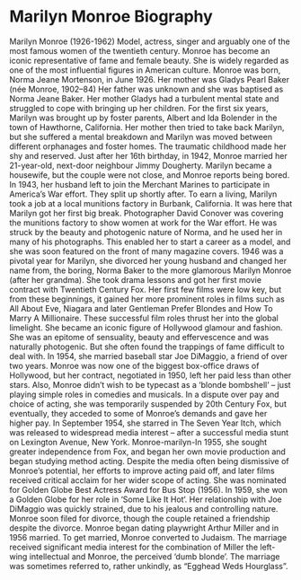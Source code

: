 # Marilyn Monroe Biography
Marilyn Monroe (1926-1962) Model, actress, singer and arguably one of the most famous women of the twentieth century. Monroe has become an iconic representative of fame and female beauty. She is widely regarded as one of the most influential figures in American culture.
Monroe was born, Norma Jeane Mortenson, in June 1926. Her mother was Gladys Pearl Baker (née Monroe, 1902–84) Her father was unknown and she was baptised as Norma Jeane Baker. Her mother Gladys had a turbulent mental state and struggled to cope with bringing up her children. For the first six years, Marilyn was brought up by foster parents, Albert and Ida Bolender in the town of Hawthorne, California. Her mother then tried to take back Marilyn, but she suffered a mental breakdown and Marilyn was moved between different orphanages and foster homes. The traumatic childhood made her shy and reserved.
Just after her 16th birthday, in 1942, Monroe married her 21-year-old, next-door neighbour Jimmy Dougherty. Marilyn became a housewife, but the couple were not close, and Monroe reports being bored. In 1943, her husband left to join the Merchant Marines to participate in America’s War effort. They split up shortly after.
To earn a living, Marilyn took a job at a local munitions factory in Burbank, California. It was here that Marilyn got her first big break. Photographer David Conover was covering the munitions factory to show women at work for the War effort. He was struck by the beauty and photogenic nature of Norma, and he used her in many of his photographs. This enabled her to start a career as a model, and she was soon featured on the front of many magazine covers.
1946 was a pivotal year for Marilyn, she divorced her young husband and changed her name from, the boring, Norma Baker to the more glamorous Marilyn Monroe (after her grandma). She took drama lessons and got her first movie contract with Twentieth Century Fox. Her first few films were low key, but from these beginnings, it gained her more prominent roles in films such as All About Eve, Niagara and later Gentleman Prefer Blondes and How To Marry A Millionaire.
These successful film roles thrust her into the global limelight. She became an iconic figure of Hollywood glamour and fashion. She was an epitome of sensuality, beauty and effervescence and was naturally photogenic. But she often found the trappings of fame difficult to deal with.
In 1954, she married baseball star Joe DiMaggio, a friend of over two years. Monroe was now one of the biggest box-office draws of Hollywood, but her contract, negotiated in 1950, left her paid less than other stars. Also, Monroe didn’t wish to be typecast as a ‘blonde bombshell’ – just playing simple roles in comedies and musicals. In a dispute over pay and choice of acting, she was temporarily suspended by 20th Century Fox, but eventually, they acceded to some of Monroe’s demands and gave her higher pay. In September 1954, she starred in The Seven Year Itch, which was released to widespread media interest – after a successful media stunt on Lexington Avenue, New York.
Monroe-marilyn-In 1955, she sought greater independence from Fox, and began her own movie production and began studying method acting. Despite the media often being dismissive of Monroe’s potential, her efforts to improve acting paid off, and later films received critical acclaim for her wider scope of acting. She was nominated for Golden Globe Best Actress Award for Bus Stop (1956). In 1959, she won a Golden Globe for her role in ‘Some Like It Hot‘.
Her relationship with Joe DiMaggio was quickly strained, due to his jealous and controlling nature. Monroe soon filed for divorce, though the couple retained a friendship despite the divorce. Monroe began dating playwright Arthur Miller and in 1956 married. To get married, Monroe converted to Judaism. The marriage received significant media interest for the combination of Miller the left-wing intellectual and Monroe, the perceived ‘dumb blonde’.  The marriage was sometimes referred to, rather unkindly, as “Egghead Weds Hourglass”.
